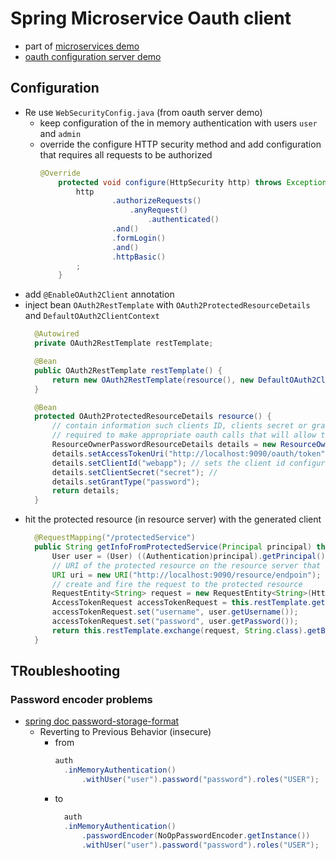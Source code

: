 # Spring Microservice Oauth client

* part of [microservices demo](https://github.com/maurofokker/microservices-demo)
* [oauth configuration server demo](https://github.com/maurofokker/spring-microservices-oauth-server)

## Configuration

* Re use `WebSecurityConfig.java` (from oauth server demo)
  * keep configuration of the in memory authentication with users `user` and `admin`
  * override the configure HTTP security method and add configuration that requires all requests to be authorized
    ```java
    @Override
        protected void configure(HttpSecurity http) throws Exception {
            http
                    .authorizeRequests()
                        .anyRequest()
                            .authenticated()
                    .and()
                    .formLogin()
                    .and()
                    .httpBasic()
            ;
        }
    ```
* add `@EnableOAuth2Client` annotation
* inject bean `OAuth2RestTemplate` with `OAuth2ProtectedResourceDetails` and `DefaultOAuth2ClientContext`
  ```java
    @Autowired
    private OAuth2RestTemplate restTemplate;

    @Bean
    public OAuth2RestTemplate restTemplate() {
        return new OAuth2RestTemplate(resource(), new DefaultOAuth2ClientContext());
    }

    @Bean
    protected OAuth2ProtectedResourceDetails resource() {
        // contain information such clients ID, clients secret or grant type all the information
        // required to make appropriate oauth calls that will allow to access protected resources
        ResourceOwnerPasswordResourceDetails details = new ResourceOwnerPasswordResourceDetails();
        details.setAccessTokenUri("http://localhost:9090/oauth/token"); // go here to make the initial request for an access token
        details.setClientId("webapp"); // sets the client id configured in the authorization server
        details.setClientSecret("secret"); //
        details.setGrantType("password");
        return details;
    }
  ```
* hit the protected resource (in resource server) with the generated client
  ```java
    @RequestMapping("/protectedService")
    public String getInfoFromProtectedService(Principal principal) throws URISyntaxException {
        User user = (User) ((Authentication)principal).getPrincipal();
        // URI of the protected resource on the resource server that we need to access
        URI uri = new URI("http://localhost:9090/resource/endpoin");
        // create and fire the request to the protected resource
        RequestEntity<String> request = new RequestEntity<String>(HttpMethod.POST, uri);
        AccessTokenRequest accessTokenRequest = this.restTemplate.getOAuth2ClientContext().getAccessTokenRequest();
        accessTokenRequest.set("username", user.getUsername());
        accessTokenRequest.set("password", user.getPassword());
        return this.restTemplate.exchange(request, String.class).getBody();
    }
  ```

## TRoubleshooting

### Password encoder problems 

* [spring doc password-storage-format](https://spring.io/blog/2017/11/01/spring-security-5-0-0-rc1-released#password-storage-format)
  * Reverting to Previous Behavior (insecure)
    * from
      ```java
      auth
        .inMemoryAuthentication()
            .withUser("user").password("password").roles("USER");
      ```
    * to
      ```java
        auth
        .inMemoryAuthentication()
            .passwordEncoder(NoOpPasswordEncoder.getInstance())
            .withUser("user").password("password").roles("USER");
      ```
